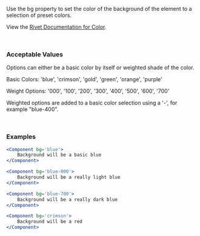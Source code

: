 Use the bg property to set the color of the background of the element to a selection of preset colors.

View the [Rivet Documentation for Color](https://rivet.iu.edu/utilities/color/).

<br/>

### Acceptable Values

Options can either be a basic color by itself or weighted shade of the color.

Basic Colors: 'blue', 'crimson', 'gold', 'green', 'orange', 'purple'

Weight Options: '000', '100', '200', '300', '400', '500', '600', '700'

Weighted options are added to a basic color selection using a '-', for example "blue-400".

<br/>

### Examples

```jsx static
<Component bg='blue'>
    Background will be a basic blue
</Component>

<Component bg='blue-000'>
    Background will be a really light blue
</Component>

<Component bg='blue-700'>
    Background will be a really dark blue
</Component>

<Component bg='crimson'>
    Background will be a red
</Component>
```
